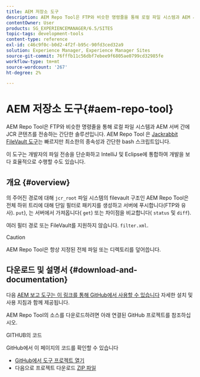 ```yaml
---
title: AEM 저장소 도구
description: AEM Repo Tool은 FTP와 비슷한 명령줄을 통해 로컬 파일 시스템과 AEM 서버 간에 JCR 콘텐츠를 전송하는 간단한 솔루션입니다. AEM Repo Tool은 Jackrabbit FileVault 도구와 유사하지만 더 빠르고, 종속성이 거의 없으며, 간단한 bash 스크립트입니다.
contentOwner: User
products: SG_EXPERIENCEMANAGER/6.5/SITES
topic-tags: development-tools
content-type: reference
exl-id: c46c9f0c-b0d2-4f2f-b95c-90fd3ced32a9
solution: Experience Manager, Experience Manager Sites
source-git-commit: 76fffb11c56dbf7ebee9f6805ae0799cd32985fe
workflow-type: tm+mt
source-wordcount: '267'
ht-degree: 2%

---
```


# AEM 저장소 도구{#aem-repo-tool}

AEM Repo Tool은 FTP와 비슷한 명령줄을 통해 로컬 파일 시스템과 AEM 서버 간에 JCR 콘텐츠를 전송하는 간단한 솔루션입니다. AEM Repo Tool 은 [Jackrabbit FileVault 도구](/help/sites-developing/ht-vlttool.md)는 빠르지만 최소한의 종속성과 간단한 bash 스크립트입니다.

이 도구는 개발자의 파일 전송을 단순화하고 IntelliJ 및 Eclipse에 통합하여 개발을 보다 효율적으로 수행할 수도 있습니다.

## 개요 {#overview}

의 주어진 경로에 대해 `jcr_root` 파일 시스템의 filevault 구조인 AEM Repo Tool은 전체 하위 트리에 대해 단일 필터로 패키지를 생성하고 서버에 푸시합니다(FTP와 유사). `put`), 는 서버에서 가져옵니다( `get`) 또는 차이점을 비교합니다( `status` 및 `diff`).

여러 필터 경로 또는 FileVault를 지원하지 않습니다. `filter.xml`.

>[!CAUTION]
>
>AEM Repo Tool은 항상 지정된 전체 파일 또는 디렉토리를 덮어씁니다.

## 다운로드 및 설명서 {#download-and-documentation}

다음 [AEM 보고 도구는 이 링크를 통해 GitHub에서 사용할 수 있습니다](https://github.com/Adobe-Marketing-Cloud/tools/tree/master/repo) 자세한 설치 및 사용 지침과 함께 제공됩니다.

AEM Repo Tool의 소스를 다운로드하려면 아래 연결된 GitHub 프로젝트를 참조하십시오.

GITHUB의 코드

GitHub에서 이 페이지의 코드를 확인할 수 있습니다

* [GitHub에서 도구 프로젝트 열기](https://github.com/Adobe-Marketing-Cloud/tools)
* 다음으로 프로젝트 다운로드 [ZIP 파일](https://github.com/Adobe-Marketing-Cloud/tools/archive/master.zip)
